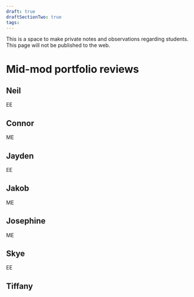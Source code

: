 ```yaml
---
draft: true
draftSectionTwo: true
tags:
---
```

This is a space to make private notes and observations regarding students. This page will not be published to the web.

# Mid-mod portfolio reviews

## Neil

EE

## Connor

ME

## Jayden

EE

## Jakob

ME

## Josephine

ME

## Skye

EE

## Tiffany


